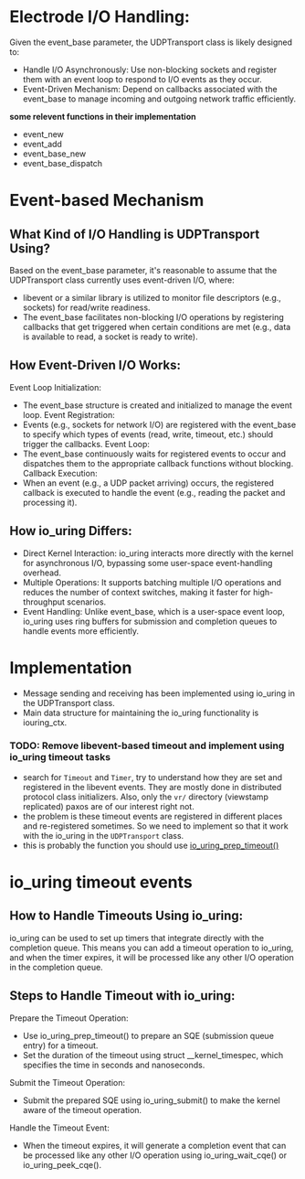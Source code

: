 
# Electrode I/O Handling:
Given the event_base parameter, the UDPTransport class is likely designed to:

- Handle I/O Asynchronously: Use non-blocking sockets and register them with an event loop to respond to I/O events as they occur.
- Event-Driven Mechanism: Depend on callbacks associated with the event_base to manage incoming and outgoing network traffic efficiently.

**some relevent functions in their implementation**
- event_new
- event_add
- event_base_new
- event_base_dispatch

# Event-based Mechanism
## What Kind of I/O Handling is UDPTransport Using?
Based on the event_base parameter, it's reasonable to assume that the UDPTransport class currently uses event-driven I/O, where:
- libevent or a similar library is utilized to monitor file descriptors (e.g., sockets) for read/write readiness.
- The event_base facilitates non-blocking I/O operations by registering callbacks that get triggered when certain conditions are met (e.g., data is available to read, a socket is ready to write).

## How Event-Driven I/O Works:
Event Loop Initialization:
- The event_base structure is created and initialized to manage the event loop.
Event Registration:
- Events (e.g., sockets for network I/O) are registered with the event_base to specify which types of events (read, write, timeout, etc.) should trigger the callbacks.
Event Loop:
- The event_base continuously waits for registered events to occur and dispatches them to the appropriate callback functions without blocking.
Callback Execution:
- When an event (e.g., a UDP packet arriving) occurs, the registered callback is executed to handle the event (e.g., reading the packet and processing it).

## How io_uring Differs:
- Direct Kernel Interaction: io_uring interacts more directly with the kernel for asynchronous I/O, bypassing some user-space event-handling overhead.
- Multiple Operations: It supports batching multiple I/O operations and reduces the number of context switches, making it faster for high-throughput scenarios.
- Event Handling: Unlike event_base, which is a user-space event loop, io_uring uses ring buffers for submission and completion queues to handle events more efficiently.

# Implementation 
- Message sending and receiving has been implemented using io_uring in the UDPTransport class. 
- Main data structure for maintaining the io_uring functionality is iouring_ctx.

### **TODO**: Remove libevent-based timeout and implement using io_uring timeout tasks
- search for `Timeout` and `Timer`, try to understand how they are set and registered in the libevent events. They are mostly done in distributed protocol class initializers. Also, only the `vr/` directory (viewstamp replicated) paxos are of our interest right not.
- the problem is these timeout events are registered in different places and re-registered sometimes. So we need to implement so that it work with the io_uring in the `UDPTransport` class.
- this is probably the function you should use [io_uring_prep_timeout()](https://man7.org/linux/man-pages/man3/io_uring_prep_timeout.3.html)

# io_uring timeout events
## How to Handle Timeouts Using io_uring:
io_uring can be used to set up timers that integrate directly with the completion queue. This means you can add a timeout operation to io_uring, and when the timer expires, it will be processed like any other I/O operation in the completion queue.

## Steps to Handle Timeout with io_uring:
Prepare the Timeout Operation:
- Use io_uring_prep_timeout() to prepare an SQE (submission queue entry) for a timeout.
- Set the duration of the timeout using struct __kernel_timespec, which specifies the time in seconds and nanoseconds.

Submit the Timeout Operation:
- Submit the prepared SQE using io_uring_submit() to make the kernel aware of the timeout operation.

Handle the Timeout Event:
- When the timeout expires, it will generate a completion event that can be processed like any other I/O operation using io_uring_wait_cqe() or io_uring_peek_cqe().


